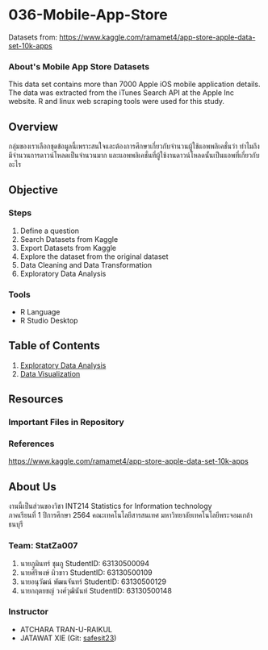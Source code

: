 # 036-Mobile-App-Store
Datasets from: https://www.kaggle.com/ramamet4/app-store-apple-data-set-10k-apps

### About's Mobile App Store Datasets
This data set contains more than 7000 Apple iOS mobile application details. The data was extracted from the iTunes Search API at the Apple Inc website. R and linux web scraping tools were used for this study.

## Overview
กลุ่มของเราเลือกชุดข้อมูลนี้เพราะสนใจและต้องการศึกษาเกี่ยวกับจำนวนผู้ใช้แอพพลิเคชั่นว่า ทำไมถึงมีจำนวนการดาวน์โหลดเป็นจำนวนมาก และแอพพลิเคชั่นที่ผู้ใช้งานดาวน์โหลดนั้นเป็นแอพที่เกี่ยวกับอะไร

## Objective

### Steps
1. Define a question
2. Search Datasets from Kaggle
3. Export Datasets from Kaggle
4. Explore the dataset from the original dataset
5. Data Cleaning and Data Transformation
6. Exploratory Data Analysis

### Tools
- R Language
- R Studio Desktop

## Table of Contents
1. [Exploratory Data Analysis](./01_explore.md)
2. [Data Visualization]()

## Resources

### Important Files in Repository

### References
https://www.kaggle.com/ramamet4/app-store-apple-data-set-10k-apps

## About Us
งานนี้เป็นส่วนของวิชา INT214 Statistics for Information technology <br/> ภาคเรียนที่ 1 ปีการศึกษา 2564 คณะเทคโนโลยีสารสนเทศ มหาวิทยาลัยเทคโนโลยีพระจอมเกล้าธนบุรี

### Team: StatZa007
1. นายภูมินทร์ ชุมภู        StudentID: 63130500094
2. นายศิริพงษ์ ผิวขาว      StudentID: 63130500109
3. นายอนุวัฒน์ พัฒนจันทร์    StudentID: 63130500129
4. นายกฤตยชญ์ วงศ์วุฒินันท์  StudentID: 63130500148

### Instructor
- ATCHARA TRAN-U-RAIKUL
- JATAWAT XIE (Git: [safesit23](https://github.com/safesit23))



